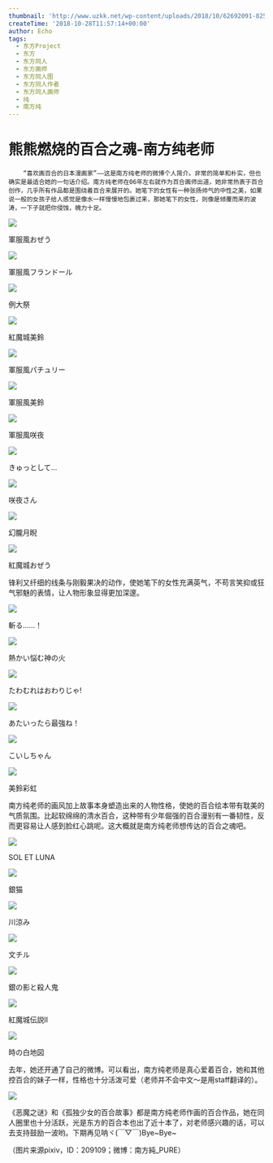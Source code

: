```yaml
---
thumbnail: 'http://www.uzkk.net/wp-content/uploads/2018/10/62692091-825x510.png'
createTime: '2018-10-28T11:57:14+00:00'
author: Echo
tags:
  - 东方Project
  - 东方
  - 东方同人
  - 东方画师
  - 东方同人图
  - 东方同人作者
  - 东方同人画师
  - 纯
  - 南方纯
---
```


# 熊熊燃烧的百合之魂-南方纯老师

		“喜欢画百合的日本漫画家”——这是南方纯老师的微博个人简介。非常的简单和朴实，但也确实是最适合她的一句话介绍。南方纯老师在06年左右就作为百合画师出道，她非常热衷于百合创作，几乎所有作品都是围绕着百合来展开的。她笔下的女性有一种张扬帅气的中性之美，如果说一般的女孩子给人感觉是像水一样慢慢地包裹过来，那她笔下的女性，则像是倾覆而来的波涛，一下子就把你侵蚀，魄力十足。

![](http://www.uzkk.net/wp-content/uploads/2018/10/34736972_p0.jpg)

軍服風おぜう

![](http://www.uzkk.net/wp-content/uploads/2018/10/59462308_p0.png)

軍服風フランドール

![](http://www.uzkk.net/wp-content/uploads/2018/10/62692091-1024x811.png)

例大祭

![](http://www.uzkk.net/wp-content/uploads/2018/10/58340947_p0.png)

紅魔城美鈴

![](http://www.uzkk.net/wp-content/uploads/2018/10/68507677_p0.png)

軍服風パチュリー

![](http://www.uzkk.net/wp-content/uploads/2018/10/62939224_p0.png)

軍服風美鈴

![](http://www.uzkk.net/wp-content/uploads/2018/10/軍服風咲夜.jpg)

軍服風咲夜

![](http://www.uzkk.net/wp-content/uploads/2018/10/65743620_p0.png)

きゅっとして…

![](http://www.uzkk.net/wp-content/uploads/2018/10/60570139_p0.png)

咲夜さん

![](http://www.uzkk.net/wp-content/uploads/2018/10/29076853_p0.jpg)

幻朧月睨

![](http://www.uzkk.net/wp-content/uploads/2018/10/40530140_p0.jpg)

紅魔城おぜう

锋利又纤细的线条与刚毅果决的动作，使她笔下的女性充满英气，不苟言笑抑或狂气邪魅的表情，让人物形象显得更加深邃。

![](http://www.uzkk.net/wp-content/uploads/2018/10/24442883_p0.jpg)

斬る……！

![](http://www.uzkk.net/wp-content/uploads/2018/10/24523788_p0-1024x978.jpg)

熱かい悩む神の火

![](http://www.uzkk.net/wp-content/uploads/2018/10/24771299_p0.jpg)

たわむれはおわりじゃ!

![](http://www.uzkk.net/wp-content/uploads/2018/10/27635761_p0.jpg)

あたいったら最強ね！

![](http://www.uzkk.net/wp-content/uploads/2018/10/32844844_p0.jpg)

こいしちゃん

![](http://www.uzkk.net/wp-content/uploads/2018/10/37688983_p0.jpg)

美鈴彩虹

南方纯老师的画风加上故事本身塑造出来的人物性格，使她的百合绘本带有耽美的气质氛围。比起软绵绵的清水百合，这种带有少年倔强的百合漫别有一番韧性，反而更容易让人感到脸红心跳呢。这大概就是南方纯老师想传达的百合之魂吧。

![](http://www.uzkk.net/wp-content/uploads/2018/10/60472046_p0-1024x622.png)

SOL ET LUNA

![](http://www.uzkk.net/wp-content/uploads/2018/10/23661911_p0-1024x728.jpg)

銀猫

![](http://www.uzkk.net/wp-content/uploads/2018/10/23002105_p0.jpg)

川涼み

![](http://www.uzkk.net/wp-content/uploads/2018/10/64847036_p0-750x1024.png)

文チル

![](http://www.uzkk.net/wp-content/uploads/2018/10/20636701_p0.jpg)

銀の影と殺人鬼

![](http://www.uzkk.net/wp-content/uploads/2018/10/20851936_p0-732x1024.jpg)

紅魔城伝説II

![](http://www.uzkk.net/wp-content/uploads/2018/10/28904448_p0.jpg)

時の白地図

去年，她还开通了自己的微博。可以看出，南方纯老师是真心爱着百合，她和其他控百合的妹子一样，性格也十分活泼可爱（老师并不会中文～是用staff翻译的）。

![](http://www.uzkk.net/wp-content/uploads/2018/10/QQ截图20180723143035.png)

《恶魔之谜》和《孤独少女的百合故事》都是南方纯老师作画的百合作品，她在同人圈里也十分活跃，光是东方的百合本也出了近十本了，对老师感兴趣的话，可以去支持鼓励一波哟。下期再见呐ヾ(￣▽￣)Bye~Bye~

（图片来源pixiv，ID：209109；微博：南方純_PURE）
